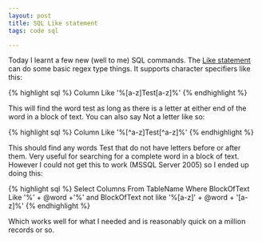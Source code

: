 ```yaml
---
layout: post
title: SQL Like statement
tags: code sql

---
```


Today I learnt a few new (well to me) SQL commands.  The [Like statement][ddart-like] can do some basic regex type things.  It supports character specifiers like this:

{% highlight sql %}
Column Like '%[a-z]Test[a-z]%'
{% endhighlight %}

This will find the word test as long as there is a letter at either end of the word in a block of text.  You can also say Not a letter like so:

{% highlight sql %}
Column Like '%[^a-z]Test[^a-z]%'
{% endhighlight %}

This should find any words Test that do not have letters before or after them. Very useful for searching for a complete word in a block of text.  However I could not get this to work (MSSQL Server 2005) so I ended up doing this:

{% highlight sql %}
Select 	Columns
From	TableName
Where	BlockOfText Like '%' + @word +'%'
  and	BlockOfText not like '%[a-z]' + @word + '[a-z]%'
{% endhighlight %}

Which works well for what I needed and is reasonably quick on a million records or so.

[ddart-like]: http://doc.ddart.net/mssql/sql70/la-lz_2.htm

